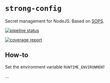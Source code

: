 # `strong-config`

Secret management for NodeJS. Based on [SOPS](https://github.com/mozilla/sops).

[![pipeline status](https://git.brickblock.sh/devops/strong-config-ts-mirror/badges/master/pipeline.svg)](https://git.brickblock.sh/devops/strong-config-ts-mirror/commits/master)

[![coverage report](https://git.brickblock.sh/devops/strong-config-ts-mirror/badges/master/coverage.svg)](https://git.brickblock.sh/devops/strong-config-ts-mirror/commits/master)

## How-to

Set the environment variable `RUNTIME_ENVIRONMENT`

...
